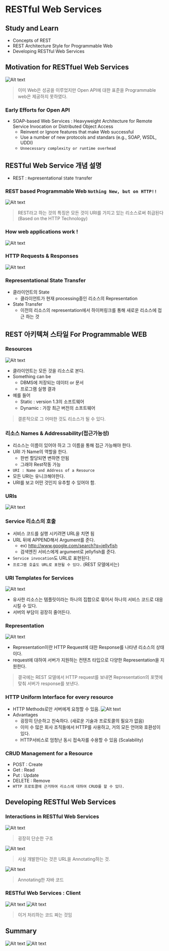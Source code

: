 # RESTful Web Services 

## Study and Learn
- Concepts of REST
- REST Architecture Style for Programmable Web
- Developing RESTful Web Services

## Motivation for RESTfuel Web Services
![Alt text](<Screenshot 2023-10-14 at 7.02.23 AM.png>)
> 이미 Web은 성공을 이루었지만 Open API에 대한 표준을 Programmable web은 제공하지 못하였다.

### Early Efforts for Open API
- SOAP-based Web Services : Heavyweight Architecture for Remote Service Invocation or Distributed Object Access
    - Reinvent or Ignore features that make Web successful
    - Use a number of new protocols and standars (e.g., SOAP, WSDL, UDDI)
    - `Unnecessary complexity or runtime overhead`

## RESTful Web Service 개념 설명
- REST : `Re`presentational `S`tate `T`ransfer

### REST based Programmable Web `Nothing New, but on HTTP!!`
![Alt text](<Screenshot 2023-10-14 at 7.11.02 AM.png>)
> REST라고 하는 것의 특징은 모든 것이 URI를 가지고 있는 리소스로써 취급된다 (Based on the HTTP Technology)

### How web applications work !
![Alt text](<Screenshot 2023-10-14 at 7.16.20 AM.png>)

### HTTP Requests & Responses
![Alt text](<Screenshot 2023-10-14 at 7.18.27 AM.png>)

### Representational State Transfer
- 클라이언트의 State
    - 클라이언트가 현재 processing중인 리소스의 Representation
- State Transfer
    - 이전의 리소스의 representation에서 하이퍼링크를 통해 새로운 리소스에 접근 하는 것

## REST 아키텍쳐 스타일 For Programmable WEB

### Resources
![Alt text](<Screenshot 2023-10-14 at 7.23.14 AM.png>)
- 클라이언트는 모든 것을 리소스로 본다.
- Something can be
    - DBMS에 저장되는 데이터 or 문서
    - 프로그램 실행 결과
- 예를 들어
    - Static : version 1.3의 소프트웨어
    - Dynamic : 가장 최근 버전의 소프트웨어
> 결론적으로 그 어떠한 것도 리소스가 될 수 있다.

### 리소스 Names & Addressability(접근가능성)
- 리소스는 이름이 있어야 하고 그 이름을 통해 접근 가능해야 한다.
- URI 가 Name의 역할을 한다.
    - 한번 할당되면 변하면 안됨
    - 그래야 Rest작동 가능
- `URI : Name and Address of a Resource`
- 모든 URI는 유니크해야한다.
- URI를 보고 어떤 것인지 유추할 수 있어야 함.

### URIs
![Alt text](<Screenshot 2023-10-14 at 7.32.06 AM.png>)

### Service 리소스의 호출
- 서비스 코드를 실행 시키려면 URL을 치면 됨
- URL 뒤에 APPEND해서 Argument를 준다.
    - ex) http://www.google.com/search?q=jellyfish
    - 검색엔진 서비스에게 argument로 jellyfish를 준다.
- `Service invocation`도 URL로 표현된다.
- `프로그램 호출도 URL로 표현될 수 있다.` (REST 모델에서는)

### URI Templates for Services
![Alt text](<Screenshot 2023-10-14 at 7.37.55 AM.png>)
- 유사한 리소스는 템플릿이라는 하나의 집합으로 묶어서 하나의 서비스 코드로 대응 시킬 수 있다.
- 서버의 부담이 굉장히 줄어든다.

### Representation
![Alt text](<Screenshot 2023-10-14 at 7.39.26 AM.png>)
- Representation이란 HTTP Request에 대한 Response를 나타낸 리소스의 상태이다.
- request에 대하여 서버가 지원하는 컨텐츠 타입으로 다양한 Representation을 지원한다.

> 결국에는 REST 모델에서 HTTP request를 보내면 Representation의 포맷에 맞춰 서버가 response를 보낸다.

### HTTP Uniform Interface for every resource
- HTTP Methods로만 서버에게 요청할 수 있음.
![Alt text](<Screenshot 2023-10-14 at 7.44.23 AM.png>)
- Advantages
    - 굉장히 단순하고 친숙하다. (새로운 기술과 프로토콜의 필요가 없음)
    - 이미 수 많은 회사 조직들에서 HTTP를 사용하고, 거의 모든 언어와 호환성이 있다.
    - HTTP서비스로 엄청난 동시 접속자를 수용할 수 있음 (Scalability)

### CRUD Management for a Resource
- POST : Create
- Get : Read
- Put : Update
- DELETE : Remove
- `HTTP 프로토콜에 근거하여 리소스에 대하여 CRUD를 할 수 있다.`

## Developing RESTful Web Services

### Interactions in RESTful Web Services
![Alt text](<Screenshot 2023-10-14 at 7.51.27 AM.png>)
> 굉장히 단순한 구조

![Alt text](<Screenshot 2023-10-14 at 7.52.44 AM.png>)
> 사실 개발한다는 것은 URL을 Annotating하는 것.

![Alt text](<Screenshot 2023-10-14 at 7.54.38 AM.png>)
> Annotating한 자바 코드

### RESTful Web Services : Client
![Alt text](<Screenshot 2023-10-14 at 7.57.06 AM.png>)
![Alt text](<Screenshot 2023-10-14 at 7.57.21 AM.png>)
> 이거 처리하는 코드 짜는 것임

## Summary
![Alt text](<Screenshot 2023-10-14 at 7.58.11 AM.png>)
![Alt text](<Screenshot 2023-10-14 at 7.59.08 AM.png>)


